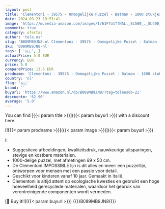 ```yaml
---
layout: post
title: 'Clementoni - 39575 - Onmogelijke Puzzel - Batman - 1000 stukjes - Made in Italy  legpuzzel voor volwassenen en kinderen  vanaf 10 jaar'
date: 2024-09-23 19:53:41
image: 'https://m.media-amazon.com/images/I/61F7o1TfNAL._SL500_._SL400_.jpg'
comments: true
category: ofertas
author: 'tole.es'
slug: 'B089MB9JN8-nl Clementoni - 39575 - Onmogelijke Puzzel - Batman - 1000...'
sku: 'B089MB9JN8-nl'
tags: [ '🇳🇱', ]
actualPrice: 5.0 EUR
currency: EUR
price: 5.0
comparePrice: 13.5 EUR
prodname: 'Clementoni - 39575 - Onmogelijke Puzzel - Batman - 1000 stukjes - Made in Italy  legpuzzel voor volwassenen en kinderen  vanaf 10 jaar'
country: 'nl'
flag: '🇳🇱'
brand: ''
buyurl: 'https://www.amazon.nl/dp/B089MB9JN8/?tag=tolees0b-21'
descuento: '62.96'
average: '5.0'
---
```


You can find [{{< param title >}}]({{< param buyurl >}}) with a discount here:

[![{{< param prodname >}}]({{< param image >}})]({{< param buyurl >}})

ℹ️:

- Suggestieve afbeeldingen, kwaliteitsdruk, nauwkeurige uitsparingen, stevige en kostbare materialen.
- 1000-delige puzzel, met afmetingen 69 x 50 cm.
- De Clementoni IMPOSSIBLE lijn is dit alles en meer: een puzzellijn, ontworpen voor mensen met een passie voor detail.
- Geschikt voor kinderen vanaf 10 jaar. Gemaakt in Italië.
- Clementoni is altijd attent op ecologische kwesties en gebruikt een hoge hoeveelheid gerecyclede materialen, waardoor het gebruik van verontreinigende componenten wordt vermeden.

[🛒 Buy it!!]({{< param buyurl >}})
{{<world>}}B089MB9JN8{{</world>}}
